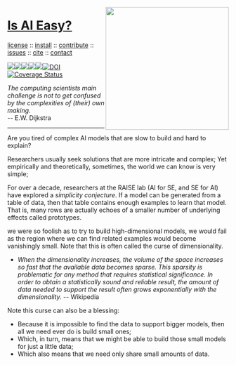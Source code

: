 <a name=top><img align=right width=280 src="https://pngimage.net/wp-content/uploads/2019/05/silueta-planetas-png-.png">
<h1><a href="/README.md#top">Is AI Easy?</a></h1> 
<p> <a
href="https://github.com/aiez/eg/blob/master/LICENSE">license</a> :: <a
href="https://github.com/aiez/eg/blob/master/INSTALL.md#top">install</a> :: <a
href="https://github.com/aiez/eg/blob/master/CODE_OF_CONDUCT.md#top">contribute</a> :: <a
href="https://github.com/aiez/eg/issues">issues</a> :: <a
href="https://github.com/aiez/eg/blob/master/CITATION.md#top">cite</a> :: <a
href="https://github.com/aiez/eg/blob/master/CONTACT.md#top">contact</a> </p><p> 
<img src="https://img.shields.io/badge/license-mit-red"><img 
src="https://img.shields.io/badge/language-lua-orange"><img 
src="https://img.shields.io/badge/purpose-ai,se-blueviolet"><img 
src="https://img.shields.io/badge/platform-mac,*nux-informational"><a 
     href="https://travis-ci.org/github/sehero/lua"><img 
src="https://travis-ci.org/aiez/eg.svg?branch=master"></a><a 
     href="https://zenodo.org/badge/latestdoi/263210595"><img 
src="https://zenodo.org/badge/263210595.svg" alt="DOI"></a><a 
     href='https://coveralls.io/github/aiez/lua?branch=master'><img i
src='https://coveralls.io/repos/github/aiez/eg/badge.svg?branch=master' alt='Coverage Status' /></a></p>
<em>The computing scientists main challenge is not to get confused by the complexities of (their) own making.</em><br>  
-- E.W. Dijkstra<hr>


Are you tired of complex AI models that are slow to build and hard to explain?

Researchers usually seek solutions that are more intricate and complex;
Yet empirically and theoretically, sometimes, the world we can know is very simple;

For over a decade, researchers at the RAISE lab (AI for SE, and SE for AI) have explored a
_simplicity conjecture_. 
If a model can be generated from a table of data, then that table contains enough examples to learn that model.
That is, many rows are actually echoes of a smaller number of underlying effects called prototypes.

we were so foolish as to try to build high-dimensional models, we would fail as the region where we can find related examples would become vanishingly small. Note that this is often called the curse of dimensionality.

- <em>When the dimensionality increases, the volume of the space increases so
 fast that the available data becomes sparse. This sparsity is problematic for any 
method that requires statistical significance. In order to obtain a statistically 
sound and reliable result, the amount of data needed to support the result often grows
 exponentially with the dimensionality.</em> -- Wikipedia

Note this curse can also be a blessing:

- Because it is impossible to find the data to support bigger models, then all we need ever do is build small ones;
- Which, in turn, means that we might be able to build those small models for just a little data;
- Which also means that we need only share small amounts of data.




